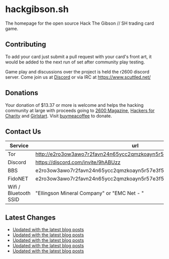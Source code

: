 # hackgibson.sh
The homepage for the open source Hack The Gibson // SH trading card game.


## Contributing

To add your card just submit a pull request with your card's front art, it would be added to the next run of set after community play testing.

Game play and discussions over the project is held the r2600 discord server. Come join us at [Discord](https://discord.com/invite/9hABUzz) or via IRC at https://www.scuttled.net/


## Donations

Your donation of $13.37 or more is welcome and helps the hacking community at large with proceeds going to [2600 Magazine](https://2600.com/), [Hackers for Charity](https://hackersforcharity.org) and [Girlstart](https://girlstart.org).  Visit [buymeacoffee](https://www.buymeacoffee.com/hackgibson.sh) to donate.


## Contact Us

Service | url
-|-
Tor | http://e2ro3ow3awo7r2favn24n65ycc2qmzkoayn5r57e3f56nvjwdcgg32ad.onion
Discord | https://discord.com/invite/9hABUzz
BBS | e2ro3ow3awo7r2favn24n65ycc2qmzkoayn5r57e3f56nvjwdcgg32ad.onion:23
FidoNET | e2ro3ow3awo7r2favn24n65ycc2qmzkoayn5r57e3f56nvjwdcgg32ad.onion:24554
Wifi / Bluetooth SSID | "Ellingson Mineral Company" or "EMC Net - <fidonet address>"

## Latest Changes
<!-- BLOG-POST-LIST:START -->
- [Updated with the latest blog posts](https://github.com/DFW2600/hackgibson.sh/commit/2e7b12284747905169597ba6557089f8f0bb1fc4)
- [Updated with the latest blog posts](https://github.com/DFW2600/hackgibson.sh/commit/f355affebc61ac2c7d1679f03d775f2fc823b3ea)
- [Updated with the latest blog posts](https://github.com/DFW2600/hackgibson.sh/commit/e1fd6abb4d49d374e6454ab2708d07303424e6f6)
- [Updated with the latest blog posts](https://github.com/DFW2600/hackgibson.sh/commit/9fe28c61bcf569cdf33a39ae10c45b0d8d4caaf7)
- [Updated with the latest blog posts](https://github.com/DFW2600/hackgibson.sh/commit/6de87d97d821d6f4ec02ed46df768d5e1875f914)
<!-- BLOG-POST-LIST:END -->
